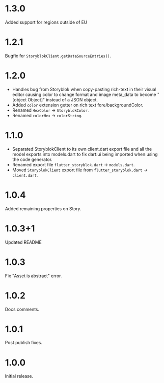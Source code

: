 # 1.3.0

Added support for regions outside of EU

# 1.2.1

Bugfix for `StoryblokClient.getDataSourceEntries()`.

# 1.2.0

- Handles bug from Storyblok when copy-pasting rich-text in their visual editor
  causing color to change format and image meta_data to become "[object Object]"
  instead of a JSON object.
- Added `color` extension getter on rich text fore/backgroundColor.
- Renamed `HexColor` -> `StoryblokColor`.
- Renamed `colorHex` -> `colorString`.

# 1.1.0

- Separated StoryblokClient to its own client.dart export file and all the model
  exports into models.dart to fix dart:ui being imported when using the code
  generator.
- Renamed export file `flutter_storyblok.dart` -> `models.dart`.
- Moved `StoryblokClient` export file from `flutter_storyblok.dart` ->
  `client.dart`.

# 1.0.4

Added remaining properties on Story.

# 1.0.3+1

Updated README

# 1.0.3

Fix "Asset is abstract" error.

# 1.0.2

Docs comments.

# 1.0.1

Post publish fixes.

# 1.0.0

Initial release.
